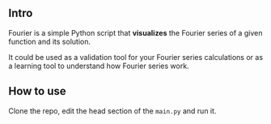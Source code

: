 ## Intro

Fourier is a simple Python script that **visualizes**
the Fourier series of a given function and its solution.

It could be used as a validation tool for your Fourier series
calculations or as a learning tool to understand how Fourier
series work.

## How to use

Clone the repo, edit the head section of the `main.py` and run it.
